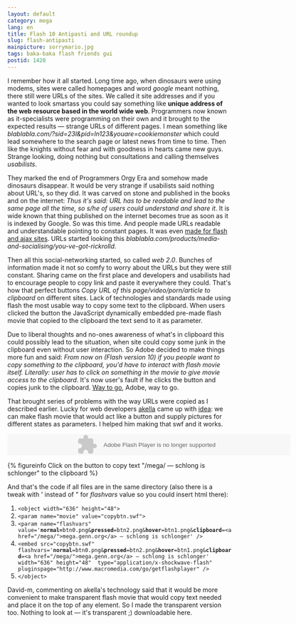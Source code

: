```yaml
---
layout: default
category: mega
lang: en
title: Flash 10 Antipasti and URL roundup
slug: flash-antipasti
mainpicture: sorrymario.jpg
tags: baka-baka flash friends gui 
postid: 1420
---
```



I remember how it all started. Long time ago, when dinosaurs were using modems, sites were called homepages and word <i>google</i> meant nothing, there still were URLs of the sites. We called it site addresses and if you wanted to look smartass you could say something like <b>unique address of the web resource based in the world wide web</b>. Programmers now known as it-specialists were programming on their own and it brought to the expected results — strange URLs of different pages. I mean something like <i>blablabla.com/?sid=23l&pid=ln123&youare=cookiemonster</i> which could lead somewhere to the search page or latest news from time to time. Then like the knights without fear and with goodness in hearts came new guys. Strange looking, doing nothing but consultations and calling themselves <i>usabilists</i>. <!--more-->

They marked the end of Programmers Orgy Era and somehow made dinosaurs disappear. It would be very strange if usabilists said nothing about URL's, so they did. It was carved on stone and published in the books and on the internet: <i>Thus it's said:  URL has to be readable and lead to the same page all the time, so s/he of users could understand and share it</i>. It is wide known that thing published on the internet becomes true as soon as it is indexed by Google. So was this time. And people made URLs readable and understandable pointing to constant pages. It was even <a href="/mega/2008/flash-deeplinking/">made for flash and ajax sites</a>. URLs started looking this <i>blablabla.com/products/media-and-socialising/you-ve-got-rickrolld</i>.

Then all this social-networking started, so called <i>web 2.0</i>. Bunches of information made it not so comfy to worry about the URLs but they were still constant. Sharing came on the first place and developers and usabilists had to encourage people to copy link and paste it everywhere they could. That's how that perfect buttons <i>Copy URL of this page/video/porn/article to clipboard</i> on different sites. Lack of technologies and standards made using flash  the most usable way to copy some text to the clipboard. When users clicked the button the JavaScript dynamically embedded pre-made flash movie that copied to the clipboard the text send to it as parameter.

Due to liberal thoughts and no-ones awareness of what's in clipboard this could possibly lead to the situation, when site could copy some junk in the clipboard even without user interaction. So Adobe decided to make things more fun and said: <i>From now on (Flash version 10) if you people want to copy something to the clipboard, you'd have to interact with flash movie itself. Literally: user has to click on something in the movie to give movie access to the clipboard</i>. It's now user's fault if he clicks the button and copies junk to the clipboard. <a href="http://www.adobe.com/devnet/flashplayer/articles/fplayer10_security_changes_02.html#head31">Way to go</a>, Adobe, way to go.

That brought series of problems with the way URLs were copied as I described earlier. Lucky for web developers <a href="http://cssing.org.ua">akella</a> came up with <a href="http://cssing.org.ua/2009/04/15/copy-to-clipboard-javascrip/">idea</a>: we can make flash movie that would act like a button and supply pictures for different states as parameters. I helped him making that swf and it works.

<object width="636" height="48"><param name="movie" value="/o_O/flash-antipasti/copybtn.swf" /><param name="flashvars" value='normal=/o_O/flash-antipasti/btn0.png&pressed=/o_O/flash-antipasti/btn2.png&hover=/o_O/flash-antipasti/btn1.png&clipboard=/mega/ &#151; schlong is schlonger' /><embed src="/o_O/flash-antipasti/copybtn.swf" flashvars='normal=/o_O/flash-antipasti/btn0.png&pressed=/o_O/flash-antipasti/btn2.png&hover=/o_O/flash-antipasti/btn1.png&clipboard=/mega/ &#151; schlong is schlonger' width="636" height="48"  type="application/x-shockwave-flash" pluginspage="http://www.macromedia.com/go/getflashplayer" />
</object>


{% figureinfo Click on the button to copy text "/mega/ — schlong is schlonger" to the clipboard %}



And that's the code if all files are in the same directory (also there is a tweak with ' instead of " for <i>flashvars</i> value so you could insert html there):
<ol class="h4x0r">
	<li><code>&lt;object width="636" height="48"&gt;</code></li>
	<li><code>&lt;param name="movie" value="copybtn.swf"></code></li>
<li><code>&lt;param name="flashvars" value='<b>normal=</b>btn0.png&<b>pressed</b>=btn2.png&<b>hover</b>=btn1.png&<b>clipboard</b>=&lt;a href="/mega/"&gt;mega.genn.org&lt;/a&gt; &#151; schlong is schlonger' /&gt;</code></li>
	<li><code>&lt;embed src="copybtn.swf" flashvars='<b>normal</b>=btn0.png&<b>pressed</b>=btn2.png&<b>hover</b>=btn1.png&<b>clipboard</b>=&lt;a href="/mega/"&gt;mega.genn.org&lt;/a&gt; &#151; schlong is schlonger' width="636" height="48"  type="application/x-shockwave-flash" pluginspage="http://www.macromedia.com/go/getflashplayer" /&gt;</code></li>
	<li><code>&lt;/object&gt;</code></li>
</ol>
David-m, commenting on akella's technology said that it would be more convenient to make transparent flash movie that would copy text needed and place it on the top of any element. So I made the transparent version too. Nothing to look at — it's transparent ;) downloadable here.